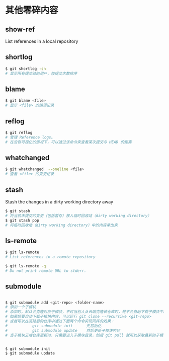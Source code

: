 # 其他零碎内容

## show-ref

List references in a local repository

## shortlog

```sh
$ git shortlog -sn
# 显示所有提交过的用户，按提交次数排序
```

## blame

```sh
$ git blame <file>
# 显示 <file> 的编辑记录
```

## reflog

```sh
$ git reflog
# 管理 Reference logs。
# 在没有可视化的情况下，可以通过该命令来查看某次提交与 HEAD 的距离
```

## whatchanged

```sh
$ git whatchanged  --oneline <file>
# 查看 <file> 的变更记录
```

## stash

Stash the changes in a dirty working directory away

```sh
$ git stash
# 将当前未提交的变更（包括暂存）移入临时回收站（dirty working directory）
$ git stash pop
# 将临时回收站（dirty working directory）中的内容拿出来
```

## ls-remote

```sh
$ git ls-remote
# List references in a remote repository

$ git ls-remote -q
# Do not print remote URL to stderr.


```

## submodule

```sh

$ git submodule add <git-repo> <folder-name>
# 添加一个子模块
# 添加时，默认会克隆对应子模块，不过当别人从云端克隆该仓库时，是不会自动下载子模块中的内容的。
# 如果想要自动下载子模块内容，可以运行 git clone --recursive <git-repo>
# 或者可以在克隆后的仓库中通过下面两个命令实现同样的效果：
#           git submodule init      先初始化
#           git submodule update    然后更新子模块内容
# 当子模块云端仓库更新时，只需要进入子模块目录，然后 git pull 就可以获取最新的子模块内容了


$ git submodule init
$ git submodule update
```
